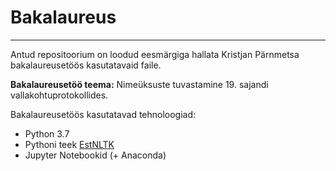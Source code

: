 # Bakalaureus

---

Antud repositoorium on loodud eesmärgiga hallata Kristjan Pärnmetsa bakalaureusetöös kasutatavaid faile.

**Bakalaureusetöö teema:** Nimeüksuste tuvastamine 19. sajandi vallakohtuprotokollides.

Bakalaureusetöös kasutatavad tehnoloogiad:
- Python 3.7
- Pythoni teek [EstNLTK](https://github.com/estnltk/estnltk/tree/master)
- Jupyter Notebookid (+ Anaconda)